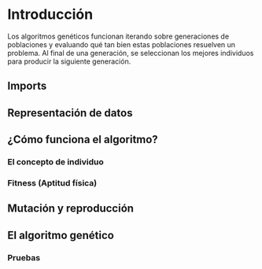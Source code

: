 # Introducción
Los algoritmos genéticos funcionan iterando sobre generaciones de poblaciones y evaluando qué tan bien estas poblaciones resuelven un problema. Al final de una generación, se seleccionan los mejores individuos para producir la siguiente generación.

## Imports
## Representación de datos
## ¿Cómo funciona el algoritmo?
### El concepto de individuo
### Fitness (Aptitud física)
## Mutación y reproducción
## El algoritmo genético
### Pruebas
